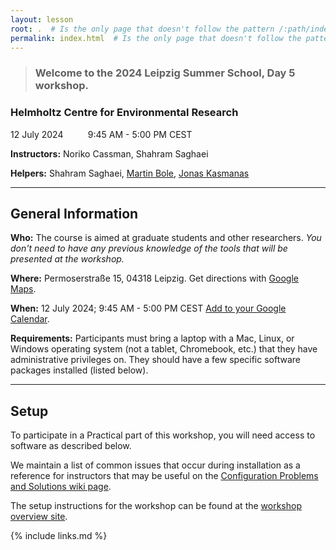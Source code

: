```yaml
---
layout: lesson
root: .  # Is the only page that doesn't follow the pattern /:path/index.html
permalink: index.html  # Is the only page that doesn't follow the pattern /:path/index.html
---
```



> ### Welcome to the **2024 Leipzig Summer School, Day 5** workshop.
### Helmholtz Centre for Environmental Research
12 July 2024  &nbsp;&nbsp;&nbsp;&nbsp;&nbsp;&nbsp;&nbsp;&nbsp; 9:45 AM - 5:00 PM CEST

**Instructors:** Noriko Cassman, Shahram Saghaei

**Helpers:** Shahram Saghaei, [Martin Bole](mailto:martin.bole@ufz.de), [Jonas Kasmanas](mailto:jonas.kasmanas@ufz.de)

---

## General Information

**Who:** The course is aimed at graduate students and other researchers. *You don't need to have any previous knowledge of the tools that will be presented at the workshop.*

**Where:** Permoserstraße 15, 04318 Leipzig. Get directions with [Google Maps](https://www.google.com/maps/place/Helmholtz+Centre+for+Environmental+Research+-+UFZ/@51.3517518,12.4283362,17z/data=!3m1!4b1!4m6!3m5!1s0x47a6f87d03650915:0xccdff15106b0098e!8m2!3d51.3517518!4d12.4309111!16s%2Fm%2F049t2kx?entry=ttu).

**When:** 12 July 2024; 9:45 AM - 5:00 PM CEST [Add to your Google Calendar](https://calendar.google.com/).

**Requirements:** Participants must bring a laptop with a Mac, Linux, or Windows operating system (not a tablet, Chromebook, etc.) that they have administrative privileges on. They should have a few specific software packages installed (listed below).



---

## Setup

To participate in a Practical part of this workshop, you will need access to software as described below. 

We maintain a list of common issues that occur during installation as a reference for instructors that may be useful on the [Configuration Problems and Solutions wiki page](https://example.com/wiki).

The setup instructions for the workshop can be found at the [workshop overview site](https://example.com/overview).

{% include links.md %}
